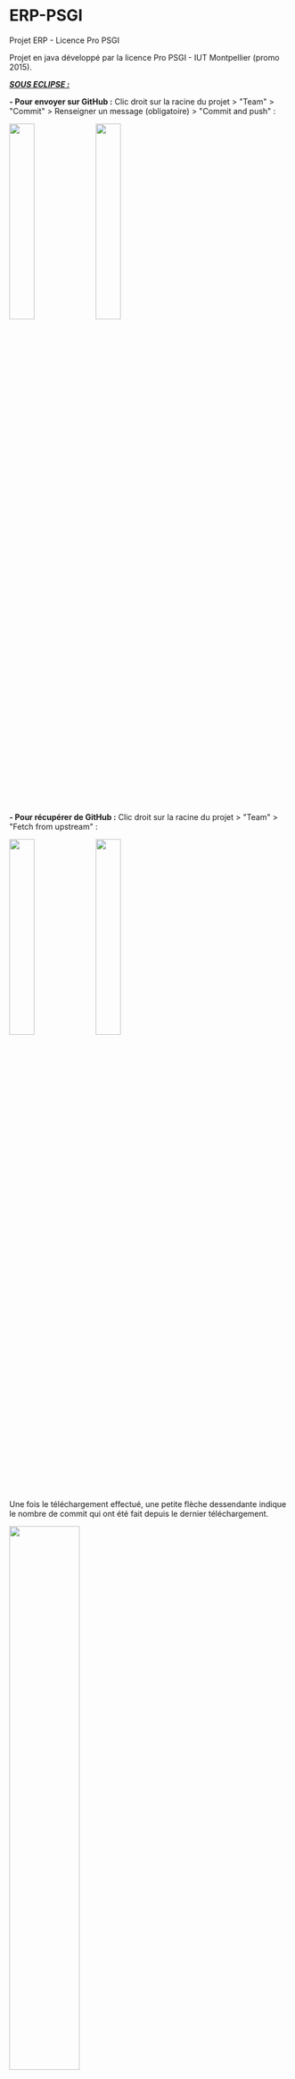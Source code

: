 # ERP-PSGI
Projet ERP - Licence Pro PSGI

Projet en java développé par la licence Pro PSGI - IUT Montpellier (promo 2015).

<b><i><u>SOUS ECLIPSE :</u></i></b>

<b>- Pour envoyer sur GitHub :</b> Clic droit sur la racine du projet > "Team" > "Commit" > Renseigner un message (obligatoire) > "Commit and push" :

<img width="30%" src="http://img15.hostingpics.net/pics/497085Capturede769cran20151126a768171105.png">
<img width="30%" src="http://img15.hostingpics.net/pics/201964Capturede769cran20151126a768171129.png">
<br/><br/>
<br/><br/>

<b>- Pour récupérer de GitHub :</b> Clic droit sur la racine du projet > "Team" > "Fetch from upstream" :

<img width="30%" src="http://img15.hostingpics.net/pics/549761911.png">
<img width="30%" src="http://img15.hostingpics.net/pics/235032272.png">

Une fois le téléchargement effectué, une petite flèche dessendante indique le nombre de commit qui ont été fait depuis le dernier téléchargement.

<img width="50%" src="http://img15.hostingpics.net/pics/758562Capturede769cran20151126a768172404.png">

Vous devez finir en faisant un "Merge" : clic droit sur la racine du projet > "Team" > "Merge" :

<img width="30%" src="http://img15.hostingpics.net/pics/686467823.png">
<img width="30%" src="http://img15.hostingpics.net/pics/458539754.png">
<img width="30%" src="http://img15.hostingpics.net/pics/221622255.png">

<br/><br/>
/!\ A savoir que : 
- Le "Commit" seul n'envoie pas sur GitHub, il faut faire un "Push to upstream". De même, pour récupérer une version, il faut d'abbord la télécharger (fetch from upstream) puis faire un "Merge".<br/>
- Si vous tentez de faire un commit alors qu'il y a des choses que vous n'avez pas téléchargées, vous devrez d'abbord récupérer la dernière version.<br/>
- Si vous tentez de faire un commit d'un fichier qui a été modifié entre temps, il y aura un conflit. GitHub bloque tout simplement et ne permet pas le "Push to upstream". Vous devrez écraser le fichier que vous avez modifié par la nouvelle version en faisant un "Pull" (clic droit > "Team" > "Pull"). Donc bien avoir en tête les modifications que vous avez faites (ou les sauvegarder quelques part sur votre PC).
